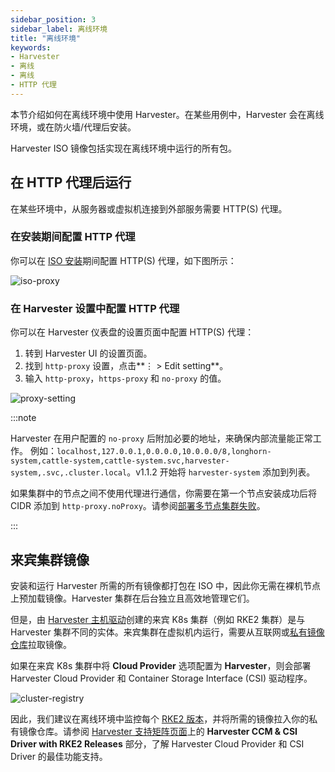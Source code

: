 ```yaml
---
sidebar_position: 3
sidebar_label: 离线环境
title: "离线环境"
keywords:
- Harvester
- 离线
- 离线
- HTTP 代理
---
```


本节介绍如何在离线环境中使用 Harvester。在某些用例中，Harvester 会在离线环境，或在防火墙/代理后安装。

Harvester ISO 镜像包括实现在离线环境中运行的所有包。

## 在 HTTP 代理后运行

在某些环境中，从服务器或虚拟机连接到外部服务需要 HTTP(S) 代理。

### 在安装期间配置 HTTP 代理

你可以在 [ISO 安装](./install/iso-install.md)期间配置 HTTP(S) 代理，如下图所示：

![iso-proxy](/img/v1.2/iso-proxy.png)

### 在 Harvester 设置中配置 HTTP 代理

你可以在 Harvester 仪表盘的设置页面中配置 HTTP(S) 代理：

1. 转到 Harvester UI 的设置页面。
1. 找到 `http-proxy` 设置，点击**⋮ > Edit setting**。
1. 输入 `http-proxy`，`https-proxy` 和 `no-proxy` 的值。

![proxy-setting](/img/v1.2/proxy-setting.png)

:::note

Harvester 在用户配置的 `no-proxy` 后附加必要的地址，来确保内部流量能正常工作。
例如：`localhost,127.0.0.1,0.0.0.0,10.0.0.0/8,longhorn-system,cattle-system,cattle-system.svc,harvester-system,.svc,.cluster.local`。v1.1.2 开始将 `harvester-system` 添加到列表。

如果集群中的节点之间不使用代理进行通信，你需要在第一个节点安装成功后将 CIDR 添加到 `http-proxy.noProxy`。请参阅[部署多节点集群失败](./troubleshooting/harvester.md#http-proxy-设置错误导致多节点集群部署失败)。

:::

## 来宾集群镜像

安装和运行 Harvester 所需的所有镜像都打包在 ISO 中，因此你无需在裸机节点上预加载镜像。Harvester 集群在后台独立且高效地管理它们。

但是，由 [Harvester 主机驱动](./rancher/node/node-driver.md)创建的来宾 K8s 集群（例如 RKE2 集群）是与 Harvester 集群不同的实体。来宾集群在虚拟机内运行，需要从互联网或[私有镜像仓库](https://ranchermanager.docs.rancher.com/how-to-guides/new-user-guides/authentication-permissions-and-global-configuration/global-default-private-registry#configure-a-private-registry-with-credentials-when-creating-a-cluster)拉取镜像。

如果在来宾 K8s 集群中将 **Cloud Provider** 选项配置为 **Harvester**，则会部署 Harvester Cloud Provider 和 Container Storage Interface (CSI) 驱动程序。

![cluster-registry](/img/v1.2/cluster-registry.png)

因此，我们建议在离线环境中监控每个 [RKE2 版本](https://github.com/rancher/rke2/releases)，并将所需的镜像拉入你的私有镜像仓库。请参阅 [Harvester 支持矩阵页面](https://www.suse.com/suse-harvester/support-matrix/all-supported-versions/harvester-v1-1-2/)上的 **Harvester CCM & CSI Driver with RKE2 Releases** 部分，了解 Harvester Cloud Provider 和 CSI Driver 的最佳功能支持。